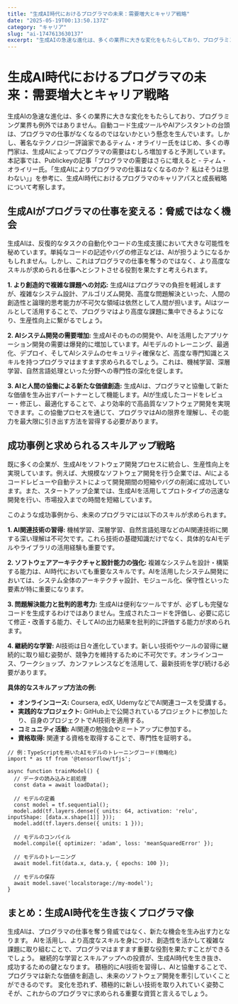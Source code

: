 ```yaml
---
title: "生成AI時代におけるプログラマの未来：需要増大とキャリア戦略"
date: "2025-05-19T00:13:50.137Z"
category: "キャリア"
slug: "ai-1747613630137"
excerpt: "生成AIの急速な進化は、多くの業界に大きな変化をもたらしており、プログラミング業界も例外ではありません。自動コード生成ツールやAIアシスタントの台頭は、プログラマの仕事がなくなるのではないかという懸念を生んでいます。しかし、著名なテクノロジー評論家であるティム・オライリー氏をはじめ、多くの専門家は、..."
---
```


# 生成AI時代におけるプログラマの未来：需要増大とキャリア戦略

生成AIの急速な進化は、多くの業界に大きな変化をもたらしており、プログラミング業界も例外ではありません。自動コード生成ツールやAIアシスタントの台頭は、プログラマの仕事がなくなるのではないかという懸念を生んでいます。しかし、著名なテクノロジー評論家であるティム・オライリー氏をはじめ、多くの専門家は、生成AIによってプログラマの需要はむしろ増加すると予測しています。本記事では、Publickeyの記事「プログラマの需要はさらに増えると - ティム・オライリー氏。「生成AIによりプログラマの仕事はなくなるのか？ 私はそうは思わない」」を参考に、生成AI時代におけるプログラマのキャリアパスと成長戦略について考察します。


## 生成AIがプログラマの仕事を変える：脅威ではなく機会

生成AIは、反復的なタスクの自動化やコードの生成支援において大きな可能性を秘めています。単純なコードの記述やバグの修正などは、AIが担うようになるかもしれません。しかし、これはプログラマの仕事を奪うのではなく、より高度なスキルが求められる仕事へとシフトさせる役割を果たすと考えられます。

**1. より創造的で複雑な課題への対応:** 生成AIはプログラマの負担を軽減しますが、複雑なシステム設計、アルゴリズム開発、高度な問題解決といった、人間の創造性と論理的思考能力が不可欠な領域は依然として人間が担います。AIはツールとして活用することで、プログラマはより高度な課題に集中できるようになり、生産性向上に繋がるでしょう。

**2. AIシステム開発の需要増加:** 生成AIそのものの開発や、AIを活用したアプリケーション開発の需要は爆発的に増加しています。AIモデルのトレーニング、最適化、デプロイ、そしてAIシステムのセキュリティ確保など、高度な専門知識とスキルを持つプログラマはますます求められるでしょう。これは、機械学習、深層学習、自然言語処理といった分野への専門性の深化を促します。

**3.  AIと人間の協働による新たな価値創造:**  生成AIは、プログラマと協働して新たな価値を生み出すパートナーとして機能します。AIが生成したコードをレビュー・修正し、最適化することで、より効率的で高品質なソフトウェア開発を実現できます。この協働プロセスを通じて、プログラマはAIの限界を理解し、その能力を最大限に引き出す方法を習得する必要があります。


## 成功事例と求められるスキルアップ戦略

既に多くの企業が、生成AIをソフトウェア開発プロセスに統合し、生産性向上を実現しています。例えば、大規模なソフトウェア開発を行う企業では、AIによるコードレビューや自動テストによって開発期間の短縮やバグの削減に成功しています。また、スタートアップ企業では、生成AIを活用してプロトタイプの迅速な開発を行い、市場投入までの時間を短縮しています。

このような成功事例から、未来のプログラマには以下のスキルが求められます。

**1.  AI関連技術の習得:**  機械学習、深層学習、自然言語処理などのAI関連技術に関する深い理解は不可欠です。これら技術の基礎知識だけでなく、具体的なAIモデルやライブラリの活用経験も重要です。

**2. ソフトウェアアーキテクチャと設計能力の強化:**  複雑なシステムを設計・構築する能力は、AI時代においても重要なスキルです。AIを活用したシステム開発においては、システム全体のアーキテクチャ設計、モジュール化、保守性といった要素が特に重要になります。

**3. 問題解決能力と批判的思考力:** 生成AIは便利なツールですが、必ずしも完璧なコードを生成するわけではありません。生成されたコードを評価し、必要に応じて修正・改善する能力、そしてAIの出力結果を批判的に評価する能力が求められます。

**4. 継続的な学習:** AI技術は日々進化しています。新しい技術やツールの習得に継続的に取り組む姿勢が、競争力を維持するために不可欠です。オンラインコース、ワークショップ、カンファレンスなどを活用して、最新技術を学び続ける必要があります。


**具体的なスキルアップ方法の例:**

* **オンラインコース:** Coursera, edX, UdemyなどでAI関連コースを受講する。
* **実践的なプロジェクト:** GitHub上で公開されているプロジェクトに参加したり、自身のプロジェクトでAI技術を適用する。
* **コミュニティ活動:** AI関連の勉強会やミートアップに参加する。
* **資格取得:**  関連する資格を取得することで、専門性を証明する。


```
// 例：TypeScriptを用いたAIモデルのトレーニングコード(簡略化)
import * as tf from '@tensorflow/tfjs';

async function trainModel() {
  // データの読み込みと前処理
  const data = await loadData();

  // モデルの定義
  const model = tf.sequential();
  model.add(tf.layers.dense({ units: 64, activation: 'relu', inputShape: [data.x.shape[1]] }));
  model.add(tf.layers.dense({ units: 1 }));

  // モデルのコンパイル
  model.compile({ optimizer: 'adam', loss: 'meanSquaredError' });

  // モデルのトレーニング
  await model.fit(data.x, data.y, { epochs: 100 });

  // モデルの保存
  await model.save('localstorage://my-model');
}
```


## まとめ：生成AI時代を生き抜くプログラマ像

生成AIは、プログラマの仕事を奪う脅威ではなく、新たな機会を生み出す力となります。  AIを活用し、より高度なスキルを身につけ、創造性を活かして複雑な課題に取り組むことで、プログラマはますます重要な役割を果たすことができるでしょう。  継続的な学習とスキルアップへの投資が、生成AI時代を生き抜き、成功するための鍵となります。  積極的にAI技術を習得し、AIと協働することで、プログラマは新たな価値を創造し、未来のソフトウェア開発を牽引していくことができるのです。  変化を恐れず、積極的に新しい技術を取り入れていく姿勢こそが、これからのプログラマに求められる重要な資質と言えるでしょう。
